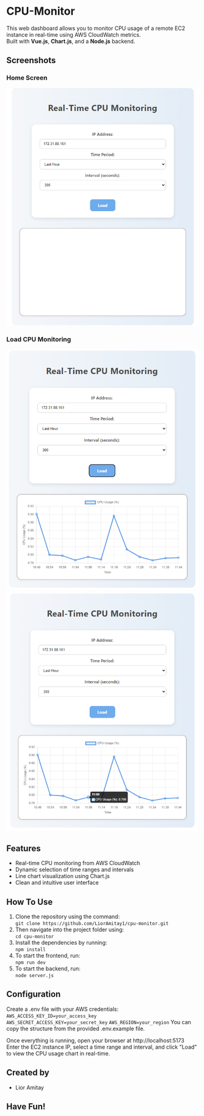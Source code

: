 # CPU-Monitor
This web dashboard allows you to monitor CPU usage of a remote EC2 instance in real-time using AWS CloudWatch metrics.  
Built with **Vue.js**, **Chart.js**, and a **Node.js** backend.


## Screenshots
### Home Screen
![Home Screen](./HomeScreen.png)

### Load CPU Monitoring
![Load CPU Monitoring](./LoadCPUMonitoring.png)
![Advanced Load Monitoring](./advanced_Load_monitoring.png)

## Features
- Real-time CPU monitoring from AWS CloudWatch
- Dynamic selection of time ranges and intervals
- Line chart visualization using Chart.js
- Clean and intuitive user interface

## How To Use
1. Clone the repository using the command:  
```git clone https://github.com/LiorAmitay1/cpu-monitor.git```
2. Then navigate into the project folder using:  
```cd cpu-monitor```
3. Install the dependencies by running:  
```npm install```
4. To start the frontend, run:  
```npm run dev```
5. To start the backend, run:  
```node server.js```

## Configuration
Create a .env file with your AWS credentials:
```AWS_ACCESS_KEY_ID=your_access_key```
```AWS_SECRET_ACCESS_KEY=your_secret_key```
```AWS_REGION=your_region```
You can copy the structure from the provided .env.example file.


Once everything is running, open your browser at http://localhost:5173  
Enter the EC2 instance IP, select a time range and interval, and click "Load" to view the CPU usage chart in real-time.

## Created by
- Lior Amitay

## Have Fun!
